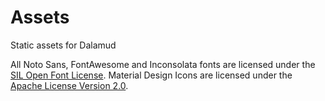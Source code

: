 # Assets
Static assets for Dalamud

All Noto Sans, FontAwesome and Inconsolata fonts are licensed under the [SIL Open Font License](http://scripts.sil.org/cms/scripts/page.php?site_id=nrsi&id=OFL).
Material Design Icons are licensed under the [Apache License Version 2.0](https://www.apache.org/licenses/LICENSE-2.0.txt).
